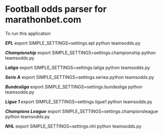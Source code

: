 # Football odds parser for marathonbet.com

To run this application

***EPL***
export SIMPLE_SETTINGS=settings.epl
python teamsodds.py

***Championship***
export SIMPLE_SETTINGS=settings.championship
python teamsodds.py

***Laliga***
export SIMPLE_SETTINGS=settings.laliga
python teamsodds.py

***Serie A***
export SIMPLE_SETTINGS=settings.seriea
python teamsodds.py

***Bundesliga***
export SIMPLE_SETTINGS=settings.bundesliga
python teamsodds.py

***Ligue 1***
export SIMPLE_SETTINGS=settings.ligue1
python teamsodds.py

***Champions League***
export SIMPLE_SETTINGS=settings.championsleague
python teamsodds.py

***NHL***
export SIMPLE_SETTINGS=settings.nhl
python teamsodds.py

